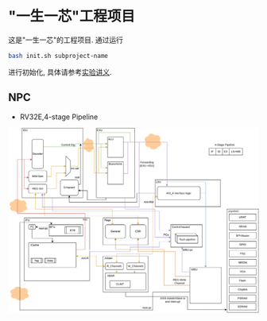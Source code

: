 # "一生一芯"工程项目

这是"一生一芯"的工程项目. 通过运行

```bash
bash init.sh subproject-name
```

进行初始化, 具体请参考[实验讲义][lecture note].

[lecture note]: https://ysyx.oscc.cc/docs/

## NPC

- RV32E,4-stage Pipeline

![npc](npc.png)
